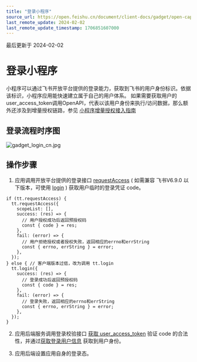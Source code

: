 ```yaml
---
title: "登录小程序"
source_url: https://open.feishu.cn/document/client-docs/gadget/open-capabilities/gadget-login
last_remote_update: 2024-02-02
last_remote_update_timestamp: 1706851607000
---
```

最后更新于 2024-02-02

# 登录小程序 

小程序可以通过飞书开放平台提供的登录能力，获取到飞书的用户身份标识。依据该标识，小程序应用能快速建立属于自己的用户体系。
如果需要获取用户的user_access_token调用OpenAPI，代表以该用户身份来执行/访问数据，那么额外还涉及到增量授权链路，参见 [小程序增量授权接入指南](https://open.feishu.cn/document/uYjL24iN/ukzMzUjL5MzM14SOzMTN/gadget-incremental-authorization-access-guide)

## 登录流程时序图

![gadget_login_cn.jpg](https://sf3-cn.feishucdn.com/obj/open-platform-opendoc/e03ff396e6ebacb6699cb450d50c473c_Kl2AEC37cW.jpg?height=1554&lazyload=true&maxWidth=750&width=2274)

## 操作步骤

1. 应用调用开放平台提供的登录接口 [requestAccess](https://open.feishu.cn/document/uYjL24iN/uUzMuUzMuUzM/requestaccess) ( 如需兼容 飞书V6.9.0 以下版本，可使用 [login](https://open.feishu.cn/document/uYjL24iN/uYzMuYzMuYzM) ) 获取用户临时的登录凭证 code。
```
if (tt.requestAccess) {
  tt.requestAccess({
    scopeList: [],
    success: (res) => {
      // 用户授权成功后返回预授权码
      const { code } = res;
    },
    fail: (error) => {
      // 用户拒绝授权或者授权失败，返回相应的errno和errString
      const { errno, errString } = error;
    },
  });
} else { // 客户端版本过低，改为调用 tt.login
  tt.login({
    success: (res) => {
      // 登录成功后返回预授权码
      const { code } = res;
    },
    fail: (error) => {
      // 登录失败，返回相应的errno和errString
      const { errno, errString } = error;
    },
  });
}
```
2. 应用后端服务调用登录校验接口 [获取 user_access_token](https://open.feishu.cn/document/uAjLw4CM/ukTMukTMukTM/reference/authen-v1/oidc-access_token/create) 验证 code 的合法性，并通过[获取登录用户信息](https://open.feishu.cn/document/uAjLw4CM/ukTMukTMukTM/reference/authen-v1/user_info/get) 获取到用户身份。

3. 应用后端设置应用自身的登录态。
